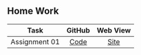 ## Home Work
| Task | GitHub | Web View |
|:---:|:---:|:---:|
| Assignment 01 | <a href="https://github.com/tanviranindo/Pirple-Frontend-Fundamentals/blob/master/Homework%20Assignment%201/Homework%20Assignment%201.html">Code</a> | <a target=”_blank” href="https://tanviranindo.github.io/Pirple-Frontend-Fundamentals/Homework%20Assignment%201/Homework%20Assignment%201.html">Site</a> |
